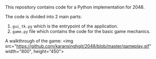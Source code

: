 This repository contains code for a Python implementation for 2048.

The code is divided into 2 main parts:

1. `gui_tk.py` which is the entrypoint of the application. 
2. `game.py` file which contains the code for the basic game mechanics.

A walkthrough of the game:
<img src="https://github.com/karansinghgit/2048/blob/master/gameplay.gif" width="800", height="450">